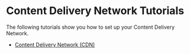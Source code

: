# Content Delivery Network Tutorials

The following tutorials show you how to set up your Content Delivery Network.

- [Content Delivery Network (CDN)](cdn.md)